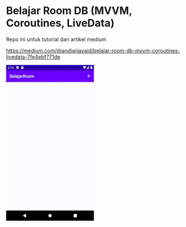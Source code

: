 # Belajar Room DB (MVVM, Coroutines, LiveData)
Repo ini untuk tutorial dari artikel medium

https://medium.com/@andiwijayaid/belajar-room-db-mvvm-coroutines-livedata-7fe4ebf771de

![alt text](https://github.com/andiwijayaid/room-mvvm-coroutines-livedata/blob/master/images/note.gif)

